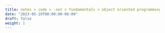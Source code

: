 ```yaml
---
title: notes > code > .net > fundamentals > object oriented programming
date: "2023-05-29T00:00:00-06:00"
draft: false
weight: 1
---
```

